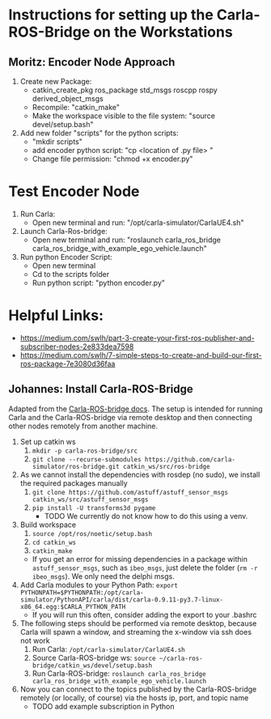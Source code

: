 # Instructions for setting up the Carla-ROS-Bridge on the Workstations

## Moritz: Encoder Node Approach
1. Create new Package: 
	- catkin_create_pkg ros_package std_msgs roscpp rospy derived_object_msgs
	- Recompile: "catkin_make"
	- Make the workspace visible to the file system: "source devel/setup.bash"
2. Add new folder "scripts" for the python scripts: 
	- "mkdir scripts"
	- add encoder python script: "cp <location of .py file> <location of scripts folder>"
	- Change file permission: "chmod +x encoder.py"

# Test Encoder Node
1. Run Carla:
	- Open new terminal and run: "/opt/carla-simulator/CarlaUE4.sh"
2. Launch Carla-Ros-bridge:
	- Open new terminal and run: "roslaunch carla_ros_bridge carla_ros_bridge_with_example_ego_vehicle.launch"
3. Run python Encoder Script:
	- Open new terminal
	- Cd to the scripts folder
	- Run python script: "python encoder.py"

# Helpful Links:
- https://medium.com/swlh/part-3-create-your-first-ros-publisher-and-subscriber-nodes-2e833dea7598
- https://medium.com/swlh/7-simple-steps-to-create-and-build-our-first-ros-package-7e3080d36faa

## Johannes: Install Carla-ROS-Bridge

Adapted from the [Carla-ROS-bridge docs](https://carla.readthedocs.io/projects/ros-bridge/en/latest/ros_installation_ros1/). The setup is intended for running Carla and the Carla-ROS-bridge via remote desktop and then connecting other nodes remotely from another machine.

1. Set up catkin ws
    1. `mkdir -p carla-ros-bridge/src`
    2. `git clone --recurse-submodules https://github.com/carla-simulator/ros-bridge.git catkin_ws/src/ros-bridge`
2. As we cannot install the dependencies with rosdep (no sudo), we install the required packages manually
    1. `git clone https://github.com/astuff/astuff_sensor_msgs catkin_ws/src/astuff_sensor_msgs`
    1. `pip install -U transforms3d pygame`
        -   TODO We currently do not know how to do this using a venv.
3. Build workspace
    1. `source /opt/ros/noetic/setup.bash`
    1. `cd catkin_ws`
    2. `catkin_make`
    - If you get an error for missing dependencies in a package within `astuff_sensor_msgs`, such as `ibeo_msgs`, just delete the folder (`rm -r ibeo_msgs`). We only need the delphi msgs.
4. Add Carla modules to your Python Path: `export PYTHONPATH=$PYTHONPATH:/opt/carla-simulator/PythonAPI/carla/dist/carla-0.9.11-py3.7-linux-x86_64.egg:$CARLA_PYTHON_PATH`
    - If you will run this often, consider adding the export to your .bashrc
5. The following steps should be performed via remote desktop, because Carla will spawn a window, and streaming the x-window via ssh does not work    
    1. Run Carla: `/opt/carla-simulator/CarlaUE4.sh`
    6. Source Carla-ROS-bridge ws: `source ~/carla-ros-bridge/catkin_ws/devel/setup.bash`
    7. Run Carla-ROS-bridge: `roslaunch carla_ros_bridge carla_ros_bridge_with_example_ego_vehicle.launch`
6. Now you can connect to the topics published by the Carla-ROS-bridge remotely (or locally, of course) via the hosts ip, port, and topic name
    - TODO add example subscription in Python